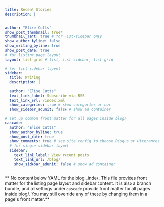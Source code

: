 ```yaml
---
title: Recent Stories
description: |


author: "Elise Cutts"
show_post_thumbnail: true*
thumbnail_left: true # for list-sidebar only
show_author_byline: false
show_writing_byline: true
show_post_date: true
# for listing page layout
layout: list-grid # list, list-sidebar, list-grid

# for list-sidebar layout
sidebar: 
  title: Writing
  description: |

  author: "Elise Cutts"
  text_link_label: Subscribe via RSS
  text_link_url: /index.xml
  show_categories: true # show categories or not
  show_sidebar_adunit: false # show ad container

# set up common front matter for all pages inside blog/
cascade:
  author: "Elise Cutts"
  show_author_byline: true
  show_post_date: true
  show_comments: true # see site config to choose Disqus or Utterances
  # for single-sidebar layout
  sidebar:
    text_link_label: View recent posts
    text_link_url: /blog/
    show_sidebar_adunit: false # show ad container
---
```


** No content below YAML for the blog _index. This file provides front matter for the listing page layout and sidebar content. It is also a branch bundle, and all settings under `cascade` provide front matter for all pages inside blog/. You may still override any of these by changing them in a page's front matter.**

